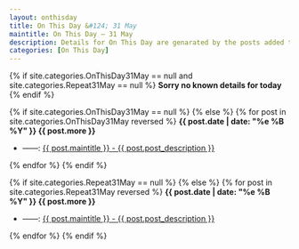 ```yaml
---
layout: onthisday
title: On This Day &#124; 31 May
maintitle: On This Day — 31 May
description: Details for On This Day are genarated by the posts added to the website so the content is subject to changes/updates over time.
categories: [On This Day]
---
```


{% if site.categories.OnThisDay31May == null and site.categories.Repeat31May == null %}
<strong>Sorry no known details for today</strong>
{% endif %}

{% if site.categories.OnThisDay31May == null %}
{% else %}
{% for post in site.categories.OnThisDay31May reversed %}
<strong>{{ post.date | date: "%e %B %Y" }} {{ post.more }}</strong>
<ul>
<li> ——: <a href="{{ post.url }}">{{ post.maintitle }} - {{ post.post_description }}</a></li>
</ul>
{% endfor %}
{% endif %}

{% if site.categories.Repeat31May == null %}
{% else %}
{% for post in site.categories.Repeat31May reversed %}
<strong>{{ post.date | date: "%e %B %Y" }} {{ post.more }}</strong>
<ul>
<li> ——: <a href="{{ post.url }}">{{ post.maintitle }} - {{ post.post_description }}</a></li>
</ul>
{% endfor %}
{% endif %}
